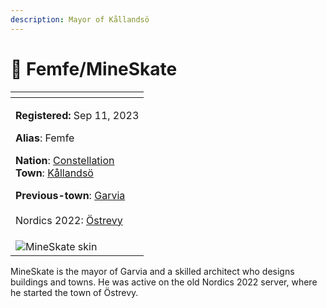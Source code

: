 ```yaml
---
description: Mayor of Kållandsö
---
```


# 👤 Femfe/MineSkate

<table data-view="cards" data-full-width="false"><thead><tr><th></th></tr></thead><tbody><tr><td><p><strong>Registered:</strong> Sep 11, 2023</p><p><strong>Alias</strong>: Femfe</p><p><strong>Nation</strong>: <a href="../nations/constellation.md">Constellation</a><br><strong>Town</strong>: <a href="../towns/kallandso.md">Kållandsö</a></p><p><strong>Previous-town</strong>: <a href="../towns/garvia/">Garvia</a><br><br>Nordics 2022: <a href="../../../server-dates/the-2022-nordics-server/oestrevy.md">Östrevy</a></p></td></tr><tr><td><img src="../../../.gitbook/assets/MineSkate1-skin.png" alt="MineSkate skin"></td></tr></tbody></table>

MineSkate is the mayor of Garvia and a skilled architect who designs buildings and towns. He was active on the old Nordics 2022 server, where he started the town of Östrevy.
